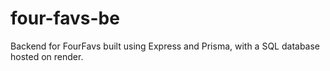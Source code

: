 # four-favs-be
Backend for FourFavs built using Express and Prisma, with a SQL database hosted on render.
